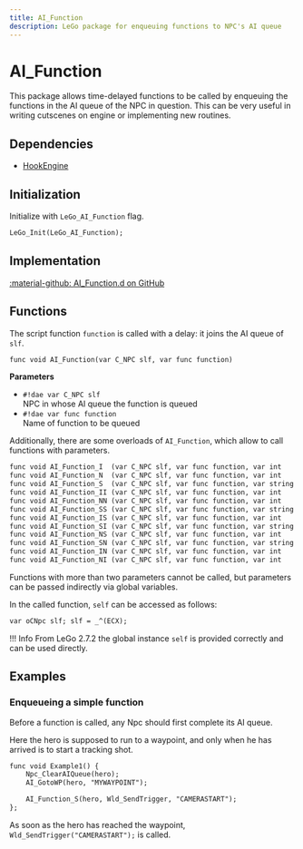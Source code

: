 ```yaml
---
title: AI_Function
description: LeGo package for enqueuing functions to NPC's AI queue
---
```

# AI_Function
This package allows time-delayed functions to be called by enqueuing the functions in the AI queue of the NPC in question. This can be very useful in writing cutscenes on engine or implementing new routines.

## Dependencies

- [HookEngine](hook_engine.md)

## Initialization
Initialize with `LeGo_AI_Function` flag.
```dae
LeGo_Init(LeGo_AI_Function);
```
## Implementation
[:material-github: AI_Function.d on GitHub](https://github.com/Lehona/LeGo/blob/dev/AI_Function.d)

## Functions
The script function `function` is called with a delay: it joins the AI queue of `slf`.
```dae
func void AI_Function(var C_NPC slf, var func function)
```
**Parameters**

- `#!dae var C_NPC slf`  
    NPC in whose AI queue the function is queued
- `#!dae var func function`  
    Name of function to be queued

Additionally, there are some overloads of `AI_Function`, which allow to call functions with parameters.
```dae
func void AI_Function_I  (var C_NPC slf, var func function, var int    param) {}; // Int
func void AI_Function_N  (var C_NPC slf, var func function, var int    param) {}; // Instance (e.g. NPC)
func void AI_Function_S  (var C_NPC slf, var func function, var string param) {}; // String
func void AI_Function_II (var C_NPC slf, var func function, var int    param1, var int    param2) {}; // Int, Int
func void AI_Function_NN (var C_NPC slf, var func function, var int    param1, var int    param2) {}; // Instance, Instance
func void AI_Function_SS (var C_NPC slf, var func function, var string param1, var string param2) {}; // String, String
func void AI_Function_IS (var C_NPC slf, var func function, var int    param1, var string param2) {}; // Int, String
func void AI_Function_SI (var C_NPC slf, var func function, var string param1, var int    param2) {}; // String, Int
func void AI_Function_NS (var C_NPC slf, var func function, var int    param1, var string param2) {}; // Instance, String
func void AI_Function_SN (var C_NPC slf, var func function, var string param1, var int    param2) {}; // String, Istance
func void AI_Function_IN (var C_NPC slf, var func function, var int    param1, var int    param2) {}; // Int, Instance
func void AI_Function_NI (var C_NPC slf, var func function, var int    param1, var int    param2) {}; // Instance, Int
```
Functions with more than two parameters cannot be called, but parameters can be passed indirectly via global variables.

In the called function, `self` can be accessed as follows:
```dae
var oCNpc slf; slf = _^(ECX);
```
!!! Info
    From LeGo 2.7.2 the global instance `self` is provided correctly and can be used directly.

## Examples

### Enqueueing a simple function
Before a function is called, any Npc should first complete its AI queue.

Here the hero is supposed to run to a waypoint, and only when he has arrived is to start a tracking shot.
```dae
func void Example1() {
    Npc_ClearAIQueue(hero);
    AI_GotoWP(hero, "MYWAYPOINT");

    AI_Function_S(hero, Wld_SendTrigger, "CAMERASTART");
};
```
As soon as the hero has reached the waypoint, `Wld_SendTrigger("CAMERASTART");` is called.